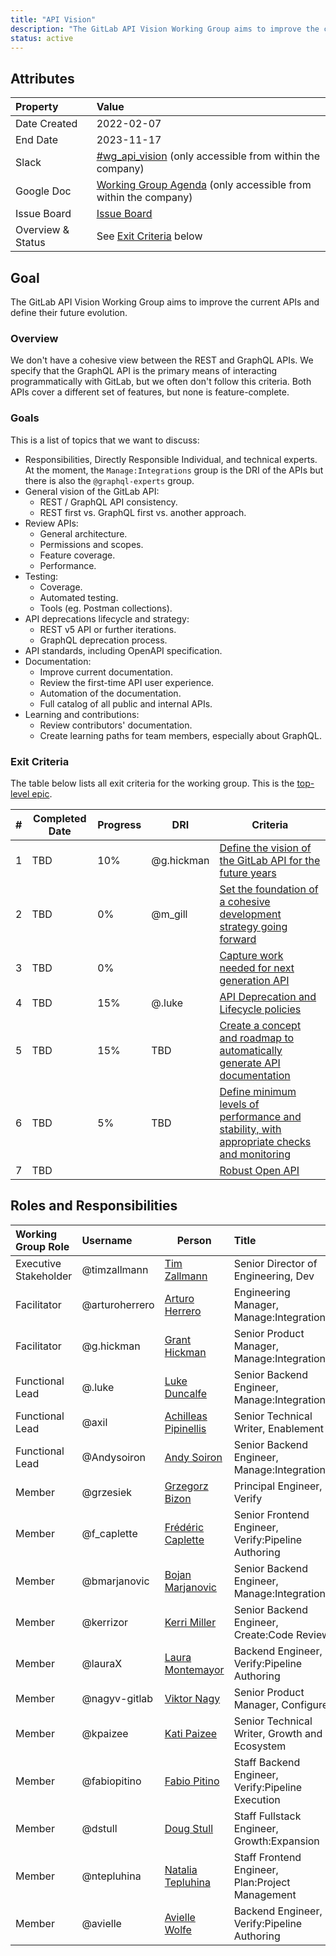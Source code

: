 ```yaml
---
title: "API Vision"
description: "The GitLab API Vision Working Group aims to improve the current APIs and define their future evolution."
status: active
---
```


## Attributes

| Property        | Value                                                                                                                                             |
|:----------------|:--------------------------------------------------------------------------------------------------------------------------------------------------|
| Date Created    | 2022-02-07                                                                                                                                        |
| End Date        | 2023-11-17                                                                                                                                               |
| Slack           | [#wg_api_vision](https://gitlab.slack.com/archives/C030DMJE0SZ) (only accessible from within the company)                                         |
| Google Doc      | [Working Group Agenda](https://docs.google.com/document/d/1o4Tq84Lt5VnxrVZmhlP0u4qiErzC1MtVfivnIc6_29E) (only accessible from within the company) |
| Issue Board     | [Issue Board](https://gitlab.com/groups/gitlab-org/-/boards/3929903)                                                |
| Overview & Status | See [Exit Criteria](#exit-criteria) below |

## Goal

The GitLab API Vision Working Group aims to improve the current APIs and define their future evolution.

### Overview

We don't have a cohesive view between the REST and GraphQL APIs. We specify that the GraphQL API is the primary means of interacting programmatically with GitLab, but we often don't follow this criteria. Both APIs cover a different set of features, but none is feature-complete.

### Goals

This is a list of topics that we want to discuss:

- Responsibilities, Directly Responsible Individual, and technical experts. At the moment, the `Manage:Integrations` group is the DRI of the APIs but there is also the `@graphql-experts` group.
- General vision of the GitLab API:
  - REST / GraphQL API consistency.
  - REST first vs. GraphQL first vs. another approach.
- Review APIs:
  - General architecture.
  - Permissions and scopes.
  - Feature coverage.
  - Performance.
- Testing:
  - Coverage.
  - Automated testing.
  - Tools (eg. Postman collections).
- API deprecations lifecycle and strategy:
  - REST v5 API or further iterations.
  - GraphQL deprecation process.
- API standards, including OpenAPI specification.
- Documentation:
  - Improve current documentation.
  - Review the first-time API user experience.
  - Automation of the documentation.
  - Full catalog of all public and internal APIs.
- Learning and contributions:
  - Review contributors' documentation.
  - Create learning paths for team members, especially about GraphQL.

### Exit Criteria

The table below lists all exit criteria for the working group. This is the [top-level epic](https://gitlab.com/groups/gitlab-org/-/epics/8638).

| # | Completed Date | Progress | DRI             | Criteria                                                                                                                                        |
|---|----------------|----------|-----------------|-------------------------------------------------------------------------------------------------------------------------------------------------|
| 1 | TBD            | 10%       | @g.hickman      | [Define the vision of the GitLab API for the future years](https://gitlab.com/groups/gitlab-org/-/epics/8633) |
| 2 | TBD            | 0%       | @m_gill | [Set the foundation of a cohesive development strategy going forward](https://gitlab.com/groups/gitlab-org/-/epics/8634)                        |
| 3 | TBD            | 0%       |     | [Capture work needed for next generation API](https://gitlab.com/groups/gitlab-org/-/epics/8115)                       |
| 4 | TBD            | 15%       | @.luke          | [API Deprecation and Lifecycle policies](https://gitlab.com/groups/gitlab-org/-/epics/7667)                                                           |
| 5 | TBD            | 15%       | TBD      | [Create a concept and roadmap to automatically generate API documentation](https://gitlab.com/groups/gitlab-org/-/epics/8636)                                                    |
| 6 | TBD            | 5%       |   TBD              | [Define minimum levels of performance and stability, with appropriate checks and monitoring](https://gitlab.com/groups/gitlab-org/-/epics/7520) |
| 7 | TBD            |       | | [Robust Open API](https://gitlab.com/groups/gitlab-org/-/epics/8926) |

## Roles and Responsibilities

| Working Group Role      | Username        | Person                                                                   | Title                                                           |
| :---------------------- | :-------------- | ------------------------------------------------------------------------ | :-------------------------------------------------------------- |
| Executive Stakeholder   | @timzallmann    | [Tim Zallmann](/handbook/company/team/#timzallmann)       | Senior Director of Engineering, Dev                             |
| Facilitator             | @arturoherrero  | [Arturo Herrero](/handbook/company/team/#arturoherrero)   | Engineering Manager, Manage:Integrations                     |
| Facilitator             | @g.hickman      | [Grant Hickman](/handbook/company/team/#g.hickman)        | Senior Product Manager, Manage:Integrations                  |
| Functional Lead         | @.luke          | [Luke Duncalfe](/handbook/company/team/#.luke)            | Senior Backend Engineer, Manage:Integrations                 |
| Functional Lead         | @axil           | [Achilleas Pipinellis](/handbook/company/team/#axil)      | Senior Technical Writer, Enablement                             |
| Functional Lead         | @Andysoiron     | [Andy Soiron](/handbook/company/team/#Andysoiron)         | Senior Backend Engineer, Manage:Integrations                 |
| Member                  | @grzesiek       | [Grzegorz Bizon](/handbook/company/team/#grzesiek)        | Principal Engineer, Verify                                      |
| Member                  | @f_caplette     | [Frédéric Caplette](/handbook/company/team/#f_caplette)   | Senior Frontend Engineer, Verify:Pipeline Authoring             |
| Member                  | @bmarjanovic    | [Bojan Marjanovic](/handbook/company/team/#bmarjanovic)   | Senior Backend Engineer, Manage:Integrations                 |
| Member                  | @kerrizor       | [Kerri Miller](/handbook/company/team/#kerrizor)          | Senior Backend Engineer, Create:Code Review                     |
| Member                  | @lauraX         | [Laura Montemayor](/handbook/company/team/#lauraX)        | Backend Engineer, Verify:Pipeline Authoring                     |
| Member                  | @nagyv-gitlab   | [Viktor Nagy](/handbook/company/team/#nagyv-gitlab)       | Senior Product Manager, Configure                               |
| Member                  | @kpaizee        | [Kati Paizee](/handbook/company/team/#kpaizee)            | Senior Technical Writer, Growth and Ecosystem                   |
| Member                  | @fabiopitino    | [Fabio Pitino](/handbook/company/team/#fabiopitino)       | Staff Backend Engineer, Verify:Pipeline Execution               |
| Member                  | @dstull         | [Doug Stull](/handbook/company/team/#dstull)              | Staff Fullstack Engineer, Growth:Expansion                      |
| Member                  | @ntepluhina     | [Natalia Tepluhina](/handbook/company/team/#ntepluhina)   | Staff Frontend Engineer, Plan:Project Management                |
| Member                  | @avielle        | [Avielle Wolfe](/handbook/company/team/#avielle)          | Backend Engineer, Verify:Pipeline Authoring                     |
